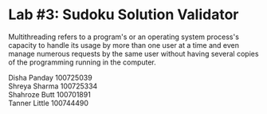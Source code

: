 # Lab #3: Sudoku Solution Validator 

Multithreading refers to a program's or an operating system process's capacity to handle its usage by more than one user at a time and even manage numerous requests by the same user without having several copies of the programming running in the computer.


Disha Panday 100725039 <br>
Shreya Sharma 100725334<br>
Shahroze Butt 100701891<br>
Tanner Little 100744490<br>



